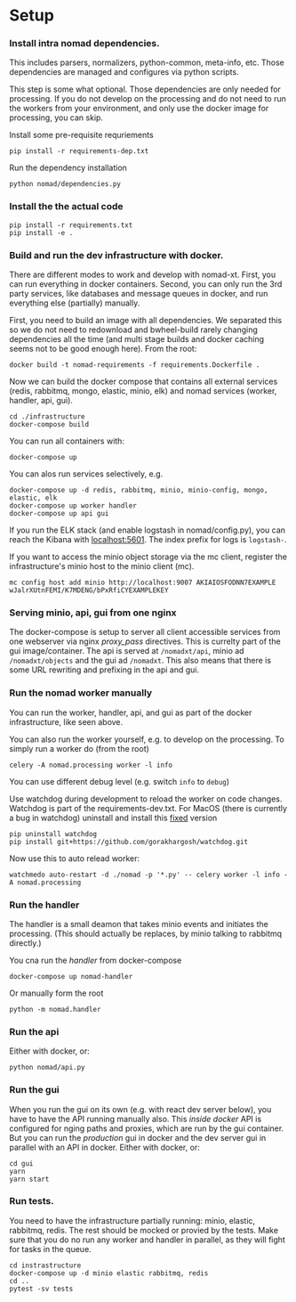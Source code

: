 # Setup

### Install intra nomad dependencies.
This includes parsers, normalizers, python-common, meta-info, etc.
Those dependencies are managed and configures via python scripts.

This step is some what optional. Those dependencies are only needed for processing.
If you do not develop on the processing and do not need to run the workers from
your environment, and only use the docker image for processing, you can skip.

Install some pre-requisite requriements
```
pip install -r requirements-dep.txt
```

Run the dependency installation
```
python nomad/dependencies.py
```

### Install the the actual code

```
pip install -r requirements.txt
pip install -e .
```

### Build and run the dev infrastructure with docker.
There are different modes to work and develop with nomad-xt. First, you
can run everything in docker containers. Second, you can only run the 3rd party
services, like databases and message queues in docker, and run everything else (partially)
manually.

First, you need to build an image with all dependencies. We separated this so we
do not need to redownload and bwheel-build rarely changing dependencies all the time (and
multi stage builds and docker caching seems not to be good enough here).
From the root:
```
docker build -t nomad-requirements -f requirements.Dockerfile .
```

Now we can build the docker compose that contains all external services (redis, rabbitmq,
mongo, elastic, minio, elk) and nomad services (worker, handler, api, gui).
```
cd ./infrastructure
docker-compose build
```

You can run all containers with:
```
docker-compose up
```

You can alos run services selectively, e.g.
```
docker-compose up -d redis, rabbitmq, minio, minio-config, mongo, elastic, elk
docker-compose up worker handler
docker-compose up api gui
```

If you run the ELK stack (and enable logstash in nomad/config.py),
you can reach the Kibana with [localhost:5601](http://localhost:5601).
The index prefix for logs is `logstash-`.

If you want to access the minio object storage via the mc client, register the
infrastructure's minio host to the minio client (mc).
```
mc config host add minio http://localhost:9007 AKIAIOSFODNN7EXAMPLE wJalrXUtnFEMI/K7MDENG/bPxRfiCYEXAMPLEKEY
```

### Serving minio, api, gui from one nginx
The docker-compose is setup to server all client accessible services from one webserver
via nginx *proxy_pass* directives.
This is currelty part of the gui image/container. The api is served at `/nomadxt/api`,
minio ad `/nomadxt/objects` and the gui ad `/nomadxt`. This also means that there
is some URL rewriting and prefixing in the api and gui.

### Run the nomad worker manually
You can run the worker, handler, api, and gui as part of the docker infrastructure, like
seen above.

You can also run the worker yourself, e.g. to develop on the processing. To simply
run a worker do (from the root)
```
celery -A nomad.processing worker -l info
```
You can use different debug level (e.g. switch `info` to `debug`)

Use watchdog during development to reload the worker on code changes.
Watchdog is part of the requirements-dev.txt. For MacOS (there is currently a bug in watchdog)
uninstall and install this [fixed](https://github.com/gorakhargosh/watchdog/issues/330) version
```
pip uninstall watchdog
pip install git+https://github.com/gorakhargosh/watchdog.git
```

Now use this to auto relead worker:
```
watchmedo auto-restart -d ./nomad -p '*.py' -- celery worker -l info -A nomad.processing
```

### Run the handler
The handler is a small deamon that takes minio events and initiates the processing.
(This should actually be replaces, by minio talking to rabbitmq directly.)

You cna run the *handler* from docker-compose
```
docker-compose up nomad-handler
```

Or manually form the root
```
python -m nomad.handler
```

### Run the api
Either with docker, or:
```
python nomad/api.py
```

### Run the gui
When you run the gui on its own (e.g. with react dev server below), you have to have
the API running manually also. This *inside docker* API is configured for nging paths
and proxies, which are run by the gui container. But you can run the *production* gui
in docker and the dev server gui in parallel with an API in docker.
Either with docker, or:
```
cd gui
yarn
yarn start
```

### Run tests.
You need to have the infrastructure partially running: minio, elastic, rabbitmq, redis.
The rest should be mocked or provied by the tests. Make sure that you do no run any
worker and handler in parallel, as they will fight for tasks in the queue.
```
cd instrastructure
docker-compose up -d minio elastic rabbitmq, redis
cd ..
pytest -sv tests
```
